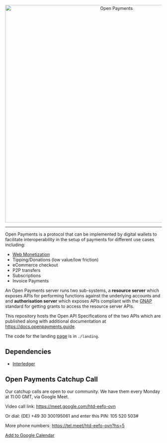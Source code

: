 <p align="center">
  <img src="https://raw.githubusercontent.com/interledger/open-payments/main/docs/public/img/logo.svg" width="700" alt="Open Payments">
</p>

---

Open Payments is a protocol that can be implemented by digital wallets to
facilitate interoperability in the setup of payments for different use cases
including:

- [Web Monetization](https://webmonetization.org)
- Tipping/Donations (low value/low friction)
- eCommerce checkout
- P2P transfers
- Subscriptions
- Invoice Payments

An Open Payments server runs two sub-systems, a **resource server** which exposes APIs for performing functions against the
underlying accounts and and **authorisation server** which exposes APIs compliant with the
[GNAP](https://datatracker.ietf.org/doc/html/draft-ietf-gnap-core-protocol) standard for getting grants to access the resource server
APIs.

This repository hosts the Open API Specifications of the two APIs which are published along with additional documentation at
https://docs.openpayments.guide.

The code for the landing [page](https://openpayments.guide) is in `./landing`.

## Dependencies

- [Interledger](https://interledger.org)

## Open Payments Catchup Call

Our catchup calls are open to our community. We have them every Monday at 11:00 GMT, via Google Meet.

Video call link: https://meet.google.com/htd-eefo-ovn

Or dial: (DE) +49 30 300195061 and enter this PIN: 105 520 503#

More phone numbers: https://tel.meet/htd-eefo-ovn?hs=5

[Add to Google Calendar](https://calendar.google.com/calendar/event?action=TEMPLATE&tmeid=MTdkZTEwYThhNjliNDUxOGJmNTc0ZWE2NjgxZWViZjlfMjAyMzA5MDRUMTEwMDAwWiBzYWJpbmVAaW50ZXJsZWRnZXIub3Jn&tmsrc=sabine%40interledger.org&scp=ALL)
